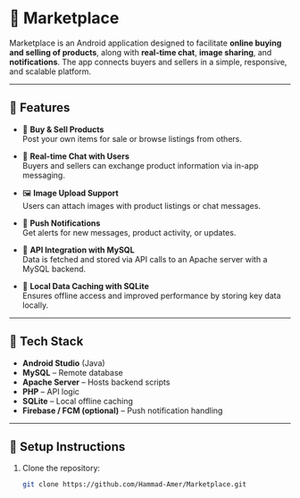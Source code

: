# 🛒 Marketplace

Marketplace is an Android application designed to facilitate **online buying and selling of products**, along with **real-time chat**, **image sharing**, and **notifications**. The app connects buyers and sellers in a simple, responsive, and scalable platform.

---

## 🚀 Features

- 🔄 **Buy & Sell Products**  
  Post your own items for sale or browse listings from others.

- 💬 **Real-time Chat with Users**  
  Buyers and sellers can exchange product information via in-app messaging.

- 🖼️ **Image Upload Support**  
  Users can attach images with product listings or chat messages.

- 🔔 **Push Notifications**  
  Get alerts for new messages, product activity, or updates.

- 📡 **API Integration with MySQL**  
  Data is fetched and stored via API calls to an Apache server with a MySQL backend.

- 💾 **Local Data Caching with SQLite**  
  Ensures offline access and improved performance by storing key data locally.

---

## 🧰 Tech Stack

- **Android Studio** (Java)
- **MySQL** – Remote database
- **Apache Server** – Hosts backend scripts
- **PHP** – API logic
- **SQLite** – Local offline caching
- **Firebase / FCM (optional)** – Push notification handling

---



## 🔧 Setup Instructions

1. Clone the repository:
   ```bash
   git clone https://github.com/Hammad-Amer/Marketplace.git
